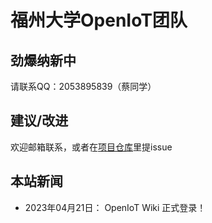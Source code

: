# 福州大学OpenIoT团队

## 劲爆纳新中

请联系QQ：2053895839（蔡同学）

## 建议/改进

欢迎邮箱联系，或者在[项目仓库](https://github.com/OpenIoT-Hub/openiot-wiki)里提issue

## 本站新闻

- 2023年04月21日： OpenIoT Wiki 正式登录！
